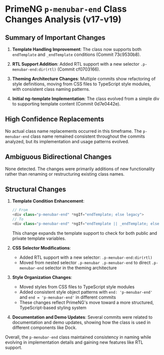 # PrimeNG `p-menubar-end` Class Changes Analysis (v17-v19)

## Summary of Important Changes

1. **Template Handling Improvement**: The class now supports both `endTemplate` and `_endTemplate` conditions (Commit 73c9530b8).

2. **RTL Support Addition**: Added RTL support with a new selector `.p-menubar-end:dir(rtl)` (Commit cf0703166).

3. **Theming Architecture Changes**: Multiple commits show refactoring of style definitions, moving from CSS files to TypeScript style modules, with consistent class naming patterns.

4. **Initial ng-template Implementation**: The class evolved from a simple div to supporting template content (Commit 0d7e0442e).

## High Confidence Replacements

No actual class name replacements occurred in this timeframe. The `p-menubar-end` class name remained consistent throughout the commits analyzed, but its implementation and usage patterns evolved.

## Ambiguous Bidirectional Changes

None detected. The changes were primarily additions of new functionality rather than renaming or restructuring existing class names.

## Structural Changes

1. **Template Condition Enhancement**:
   ```typescript
   // From
   <div class="p-menubar-end" *ngIf="endTemplate; else legacy">
   // To
   <div class="p-menubar-end" *ngIf="endTemplate || _endTemplate; else legacy">
   ```
   This change expands the template support to check for both public and private template variables.

2. **CSS Selector Modifications**:
   - Added RTL support with a new selector: `.p-menubar-end:dir(rtl)` 
   - Moved from nested selector `.p-menubar .p-menubar-end` to direct `.p-menubar-end` selector in the theming architecture

3. **Style Organization Changes**:
   - Moved styles from CSS files to TypeScript style modules
   - Added consistent style object patterns with `end: 'p-menubar-end'` and `end = 'p-menubar-end'` in different commits
   - These changes reflect PrimeNG's move toward a more structured, TypeScript-based styling system

4. **Documentation and Demo Updates**:
   Several commits were related to documentation and demo updates, showing how the class is used in different components like Dock.

Overall, the `p-menubar-end` class maintained consistency in naming while evolving in implementation details and gaining new features like RTL support.